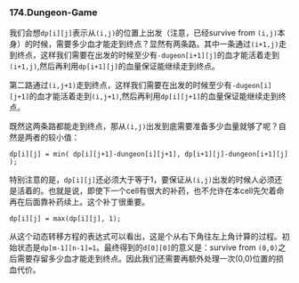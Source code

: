 ### 174.Dungeon-Game

我们会想```dp[i][j]```表示从```(i,j)```的位置上出发（注意，已经survive from ```(i,j)```本身）的时候，需要多少血才能走到终点？显然有两条路。其中一条通过```(i+1,j)```走到终点，这样我们需要在出发的时候至少有```-dugeon[i+1][j]```的血才能活着走到```(i+1,j)```,然后再利用```dp[i+1][j]```的血量保证能继续走到终点。

第二路通过```(i,j+1)```走到终点，这样我们需要在出发的时候至少有```-dugeon[i][j+1]```的血才能活着走到```(i,j+1)```,然后再利用```dp[i][j+1]```的血量保证能继续走到终点。

既然这两条路都能走到终点，那从```(i,j)```出发到底需要准备多少血量就够了呢？自然是两者的较小值：
```
dp[i][j] = min( dp[i][j+1]-dungeon[i][j+1], dp[i+1][j]-dungeon[i+1][j] );
```
特别注意的是，```dp[i][j]```还必须大于等于1，要保证从```(i,j)```出发的时候人必须还是活着的。也就是说，即使下一个cell有很大的补药，也不允许在本cell先欠着命再在后面靠补药续上。这个补丁很重要。
```
dp[i][j] = max(dp[i][j], 1); 
```
从这个动态转移方程的表达式可以看出，这是个从右下角往左上角计算的过程。初始状态是```dp[m-1][n-1]=1```。最终得到的```d[0][0]```的意义是：survive from ```(0,0)```之后需要存留多少血才能走到终点。因此我们还需要再额外处理一次(0,0)位置的损血代价。
